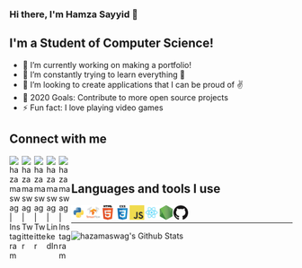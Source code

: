 ### Hi there, I'm Hamza Sayyid 👋

## I'm a Student of Computer Science!
- 🔭 I’m currently working on making a portfolio!
- 🌱 I’m constantly trying to learn everything 🤣
- 👯 I’m looking to create applications that I can be proud of ✌️
- 🥅 2020 Goals: Contribute to more open source projects
- ⚡ Fun fact: I love playing video games

## Connect with me

[<img align="left" alt="hazamaswag | Instagram" width="22px" src="https://cdn.jsdelivr.net/npm/simple-icons@v3/icons/github.svg" />][github]
[<img align="left" alt="hazamaswag | Twitter" width="22px" src="https://cdn.jsdelivr.net/npm/simple-icons@v3/icons/facebook.svg" />][facebook]
[<img align="left" alt="hazamaswag | Twitter" width="22px" src="https://cdn.jsdelivr.net/npm/simple-icons@v3/icons/twitter.svg" />][twitter]
[<img align="left" alt="hazamaswag | LinkedIn" width="22px" src="https://cdn.jsdelivr.net/npm/simple-icons@v3/icons/linkedin.svg" />][linkedin]
[<img align="left" alt="hazamaswag | Instagram" width="22px" src="https://cdn.jsdelivr.net/npm/simple-icons@v3/icons/instagram.svg" />][instagram]

<br />

## Languages and tools I use

<img align="left" alt="Python" width="26px" src="https://raw.githubusercontent.com/github/explore/80688e429a7d4ef2fca1e82350fe8e3517d3494d/topics/python/python.png" />
<img align="left" alt="TenserFlow" width="26px" src="https://raw.githubusercontent.com/github/explore/80688e429a7d4ef2fca1e82350fe8e3517d3494d/topics/tensorflow/tensorflow.png" />
<img align="left" alt="HTML5" width="26px" src="https://raw.githubusercontent.com/github/explore/80688e429a7d4ef2fca1e82350fe8e3517d3494d/topics/html/html.png" />
<img align="left" alt="CSS3" width="26px" src="https://raw.githubusercontent.com/github/explore/80688e429a7d4ef2fca1e82350fe8e3517d3494d/topics/css/css.png" />
<img align="left" alt="JavaScript" width="26px" src="https://raw.githubusercontent.com/github/explore/80688e429a7d4ef2fca1e82350fe8e3517d3494d/topics/javascript/javascript.png" />
<img align="left" alt="React" width="26px" src="https://raw.githubusercontent.com/github/explore/80688e429a7d4ef2fca1e82350fe8e3517d3494d/topics/react/react.png" />
<img align="left" alt="Node.js" width="26px" src="https://raw.githubusercontent.com/github/explore/80688e429a7d4ef2fca1e82350fe8e3517d3494d/topics/nodejs/nodejs.png" />
<img align="left" alt="GitHub" width="26px" src="https://raw.githubusercontent.com/github/explore/78df643247d429f6cc873026c0622819ad797942/topics/github/github.png" />

<br />

---

<img align="left" alt="hazamaswag's Github Stats" src="https://github-readme-stats.vercel.app/api?username=hazamaswag&show_icons=true&hide_border=true&title_color=7fff00&icon_color=00AEFF&text_color=fff&bg_color=000&count_private=true" />

[twitter]: https://twitter.com/not_hamzy
[facebook]: https://facebook.com/hazamaswag
[instagram]: https://instagram.com/not_hamza
[linkedin]: https://linkedin.com/in/hamza-sayyid
[github]: https://github.com/hazamaswag